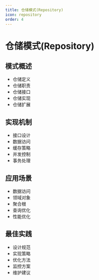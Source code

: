 ```yaml
---
title: 仓储模式(Repository)
icon: repository
order: 4
---
```


# 仓储模式(Repository)

## 模式概述
- 仓储定义
- 仓储职责
- 仓储接口
- 仓储实现
- 仓储扩展

## 实现机制
- 接口设计
- 数据访问
- 缓存策略
- 并发控制
- 事务处理

## 应用场景
- 数据访问
- 领域对象
- 聚合根
- 查询优化
- 性能优化

## 最佳实践
- 设计规范
- 实现策略
- 优化方法
- 监控方案
- 维护建议
